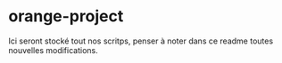 # orange-project

Ici seront stocké tout nos scritps, penser à noter dans ce readme toutes nouvelles modifications.

